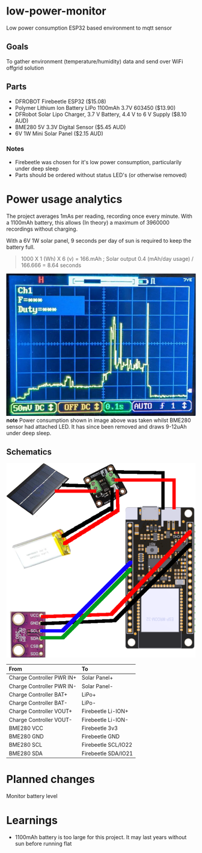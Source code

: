 # low-power-monitor
Low power consumption ESP32 based environment to mqtt sensor

## Goals
To gather environment (temperature/humidity) data and send over WiFi offgrid solution

## Parts
* DFROBOT Firebeetle ESP32 ($15.08)
* Polymer Lithium Ion Battery LiPo 1100mAh 3.7V 603450 ($13.90)
* DFRobot Solar Lipo Charger, 3.7 V Battery, 4.4 V to 6 V Supply ($8.10 AUD)
* BME280 5V 3.3V Digital Sensor ($5.45 AUD)
* 6V 1W Mini Solar Panel ($2.15 AUD)

### Notes
* Firebeetle was chosen for it's low power consumption, particularily under deep sleep
* Parts should be ordered without status LED's (or otherwise removed) 

# Power usage analytics
The project averages 1mAs per reading, recording once every minute.
With a 1100mAh battery, this allows (In theory) a maximum of 3960000 recordings without charging.

With a 6V 1W solar panel, 9 seconds per day of sun is required to keep the battery full.
> 1000 X 1 (Wh) X 6 (v) = 166.mAh ; Solar output
> 0.4 (mAh/day usage) / 166.666 = 8.64 seconds

![Power Consumpion](usage.png?raw=true "Power Consumption")
__note__ Power consumption shown in image above was taken whilst BME280 sensor had attached LED. It has since been removed
and draws 9-12uAh under deep sleep.

## Schematics
![High Level Connectivity](high-level-connectivity.png?raw=true "High level connectivity")

|         From              |           To              |
|:---                       |           :---            |
| Charge Controller PWR IN+ | Solar Panel+              |
| Charge Controller PWR IN- | Solar Panel-              |
| Charge Controller BAT+    | LiPo+                     |
| Charge Controller BAT-    | LiPo-                     |
| Charge Controller VOUT+   | Firebeetle Li-ION+        |
| Charge Controller VOUT-   | Firebeetle Li-ION-        |
| BME280 VCC                | Firebeetle 3v3            |
| BME280 GND                | Firebeetle GND            |
| BME280 SCL                | Firebeetle SCL/IO22       |
| BME280 SDA                | Firebeetle SDA/IO21       |

# Planned changes
Monitor battery level

# Learnings
* 1100mAh battery is too large for this project. It may last years without sun before running flat
